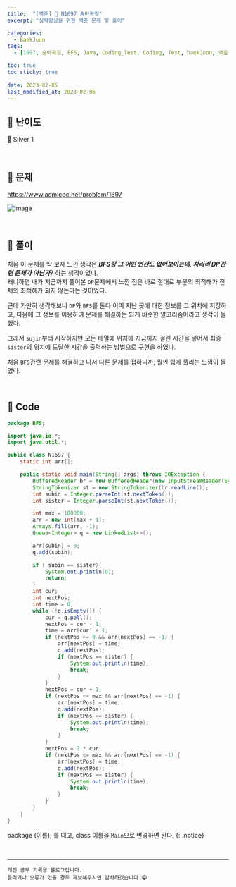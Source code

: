```yaml
---
title:  "[백준] 🥈 N1697 숨바꼭질"
excerpt: "실력향상을 위한 백준 문제 및 풀이"

categories:
  - BaekJoon
tags:
  - [1697, 숨바꼭질, BFS, Java, Coding_Test, Coding, Test, baekJoon, 백준]

toc: true
toc_sticky: true
 
date: 2023-02-05
last_modified_at: 2023-02-06
---
```


## 📌 난이도

  🥈 Silver 1

<br>

## 📌 문제

<https://www.acmicpc.net/problem/1697>

![image](https://user-images.githubusercontent.com/37824506/216828258-544004b5-77ce-4e22-8fa9-847dfd0ebd17.png)


<br>

## 📌 풀이

처음 이 문제를 딱 보자 느낀 생각은 ***BFS랑 그 어떤 연관도 없어보이는데, 차라리 DP관련 문제가 아닌가?*** 하는 생각이었다.  
왜냐하면 내가 지금까지 풀어본 `DP`문제에서 느낀 점은 바로 절대로 부분의 최적해가 전체의 최적해가 되지 않는다는 것이었다.  

근데 가만히 생각해보니 `DP`와 `BFS`를 둘다 이미 지난 곳에 대한 정보를 그 위치에 저장하고, 다음에 그 정보를 이용하여 문제를 해결하는 되게 비슷한 알고리즘이라고 생각이 들었다.

그래서 `sujin`부터 시작하지만 모든 배열에 위치에 지금까지 걸린 시간을 넣어서 최종 `sister`의 위치에 도달한 시간을 출력하는 방법으로 구현을 하였다.

처음 `BFS`관련 문제를 해결하고 나서 다른 문제를 접하니까, 훨씬 쉽게 풀리는 느낌이 들었다.  

<br>

## 📌 Code

```java
package BFS;

import java.io.*;
import java.util.*;

public class N1697 {
    static int arr[];

    public static void main(String[] args) throws IOException {
        BufferedReader br = new BufferedReader(new InputStreamReader(System.in));
        StringTokenizer st = new StringTokenizer(br.readLine());
        int subin = Integer.parseInt(st.nextToken());
        int sister = Integer.parseInt(st.nextToken());

        int max = 100000;
        arr = new int[max + 1];
        Arrays.fill(arr, -1);
        Queue<Integer> q = new LinkedList<>();

        arr[subin] = 0;
        q.add(subin);

        if ( subin == sister){
            System.out.println(0);
            return;
        }
        int cur;
        int nextPos;
        int time = 0;
        while (!q.isEmpty()) {
            cur = q.poll();
            nextPos = cur - 1;
            time = arr[cur] + 1;
            if (nextPos >= 0 && arr[nextPos] == -1) {
                arr[nextPos] = time;
                q.add(nextPos);
                if (nextPos == sister) {
                    System.out.println(time);
                    break;
                }
            }
            nextPos = cur + 1;
            if (nextPos <= max && arr[nextPos] == -1) {
                arr[nextPos] = time;
                q.add(nextPos);
                if (nextPos == sister) {
                    System.out.println(time);
                    break;
                }
            }
            nextPos = 2 * cur;
            if (nextPos <= max && arr[nextPos] == -1) {
                arr[nextPos] = time;
                q.add(nextPos);
                if (nextPos == sister) {
                    System.out.println(time);
                    break;
                }
            }
        }
    }
}
```


package (이름); 를 때고, class 이름을 `Main`으로 변경하면 된다.
{: .notice} 

<br>


***
    개인 공부 기록용 블로그입니다.
    틀리거나 오류가 있을 경우 제보해주시면 감사하겠습니다.😁